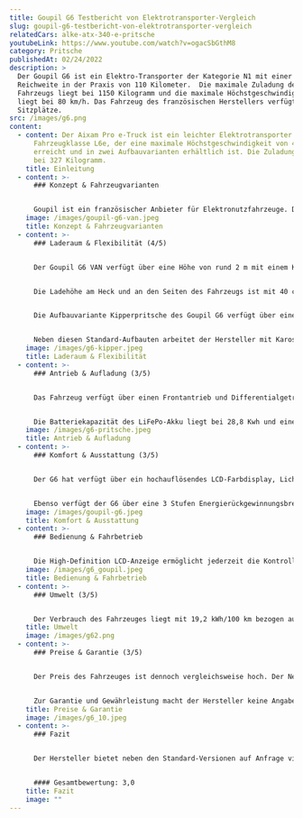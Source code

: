 ```yaml
---
title: Goupil G6 Testbericht von Elektrotransporter-Vergleich
slug: goupil-g6-testbericht-von-elektrotransporter-vergleich
relatedCars: alke-atx-340-e-pritsche
youtubeLink: https://www.youtube.com/watch?v=ogacSbGthM8
category: Pritsche
publishedAt: 02/24/2022
description: >
  Der Goupil G6 ist ein Elektro-Transporter der Kategorie N1 mit einer
  Reichweite in der Praxis von 110 Kilometer.  Die maximale Zuladung des
  Fahrzeugs liegt bei 1150 Kilogramm und die maximale Höchstgeschwindigkeit
  liegt bei 80 km/h. Das Fahrzeug des französischen Herstellers verfügt über 3
  Sitzplätze.         
src: /images/g6.png
content:
  - content: Der Aixam Pro e-Truck ist ein leichter Elektrotransporter der
      Fahrzeugklasse L6e, der eine maximale Höchstgeschwindigkeit von 45 km/h
      erreicht und in zwei Aufbauvarianten erhältlich ist. Die Zuladung liegt
      bei 327 Kilogramm.
    title: Einleitung
  - content: >-
      ### Konzept & Fahrzeugvarianten


      Goupil ist ein französischer Anbieter für Elektronutzfahrzeuge. Der 100 % elektrische G6 ist aktuell das größte Fahrzeug des Herstellers und wurde für die Anforderungen alltäglicher Arbeiten konzipiert. Der Transporter wurde hierfür mit einem tiefliegenden Fahrgestell konstruiert und ermöglicht dadurch verschiedenste Varianten. Der G6 ist als feste oder kippbare Pritsche, Van, Hubarbeitsbühne, Müllkipper oder Innensteher-Verkaufsfahrzeug mit 1,90 m Höhe.
    image: /images/goupil-g6-van.jpeg
    title: Konzept & Fahrzeugvarianten
  - content: >-
      ### Laderaum & Flexibilität (4/5)


      Der Goupil G6 VAN verfügt über eine Höhe von rund 2 m mit einem Koffer-Volumen von 9 m3. Die Brutto-Nutzlast des Fahrzeugs liegt bei 800 kg. 


      Die Ladehöhe am Heck und an den Seiten des Fahrzeugs ist mit 40 cm vergleichsweise niedrig. Über eine seitliche Schiebetür oder eine Flügeltür am Heck (mit 70° Öffnung) lassen sich problemlos auch sperrige Gegenstände ein- und ausladen. Optional ist der Kofferaufbau auch mit Radar sowie Rückfahrkamera erhältlich. 


      Die Aufbauvariante Kipperpritsche des Goupil G6 verfügt über eine Nutzlast von 900 kg (ohne Box hinter der Kabine). Die Ladekantenhöhe beträgt 92,5 cm. Der Aufbau kommt zudem serienmäßig mit Alu-Bordwänden und Werkzeughalter an der Kabinenrückwand. Die Bedienung des Kipper-Aufbaus erfolgt über Bedientasten am Armaturenbrett oder eine Fernbedienung.


      Neben diesen Standard-Aufbauten arbeitet der Hersteller mit Karosseriebauern zusammen um seinen Kunden spezialisierte Schlüssellösungen anzubieten. Dazu zählen beispielsweise Hubarbeitsbühne, Müllkipper, Abrollkipper mit Ladekran, Spezialaufbau für Personentransporte und viele weitere.
    image: /images/g6-kipper.jpeg
    title: Laderaum & Flexibilität
  - content: >-
      ### Antrieb & Aufladung (3/5)


      Das Fahrzeug verfügt über einen Frontantrieb und Differentialgetriebe. Der Motor kommt vom Hersteller Nidec und verfügt über eine Spannung von 67 V AC, Die Leistung liegt bei 35 kW mit einem maximalen Drehmoment von 182 Nm.


      Die Batteriekapazität des LiFePo-Akku liegt bei 28,8 Kwh und einer maximalen Reichweite gemäß WLTP-Zyklus bis zu 150 km. In der Praxis kommt der Elektrotransporter laut Hersteller auf 110 km.  Mit dem Typ 2 Stecker kann das Fahrzeug in 5 Stunden an einer elektrischen Ladestation geladen werden.
    image: /images/g6-pritsche.jpeg
    title: Antrieb & Aufladung
  - content: >-
      ### Komfort & Ausstattung (3/5)


      Der G6 hat verfügt über ein hochauflösendes LCD-Farbdisplay, Licht- und Regensensor, LED-Leuchten, eine Heizung, USB-Anschluss im Innenraum. Zudem verfügt das Fahrzeug über eine Servolenkung, elektrische Fensterheber sowie elektrisch beheizte, verstellbare und klappbare Außenspiegel.


      Ebenso verfügt der G6 über eine 3 Stufen Energierückgewinnungsbremse sowie einen Schneemodus (Rekuperation deaktiviert). Die Maximale Steigfähigkeit des Fahrzeugs liegt leer bei 30 % und beladen bei 20 %. Die Maximale Anhängelast liegt ungebremst bei 750 kg und gebremst (gem. StVZO) bei 1700 kg.
    image: /images/goupil-g6.jpeg
    title: Komfort & Ausstattung
  - content: >-
      ### Bedienung & Fahrbetrieb


      Die High-Definition LCD-Anzeige ermöglicht jederzeit die Kontrolle des Energieverbrauchs. Zusätzlich informiert das digitale Control-Panel über die wichtigsten Fahrzeugfunktionen, z. B. die elektrische Einstellung der Bremsen, LED-Frontleuchten, der Rückspiegel und weiterer Statusanzeigen im Fahrbetrieb.
    image: /images/g6_goupil.jpeg
    title: Bedienung & Fahrbetrieb
  - content: >-
      ### Umwelt (3/5)


      Der Verbrauch des Fahrzeuges liegt mit 19,2 kWh/100 km bezogen auf die Fahrzeuggröße in einem annehmbaren Bereich. Das Nachrüsten von energiesparenden Solar-Panels ist nicht möglich. Bei angenommenen 30 Cent pro Kilowattstunde kosten 100 km Fahrstrecke 5,76 €.
    title: Umwelt
    image: /images/g62.png
  - content: >-
      ### Preise & Garantie (3/5)


      Der Preis des Fahrzeuges ist dennoch vergleichsweise hoch. Der Netto-Listenpreis für das Chassis – also ohne Aufbauten – beträgt 58.973,12 Euro. 


      Zur Garantie und Gewährleistung macht der Hersteller keine Angaben.
    title: Preise & Garantie
    image: /images/g6_10.jpeg
  - content: >-
      ### Fazit


      Der Hersteller bietet neben den Standard-Versionen auf Anfrage viele verschiedene Aufbauten an. Die interessante Architektur des Chassis ermöglicht niedrige Ladekantenhöhen und dadurch unkompliziertes Arbeiten. Der Preis des Fahrzeugs schlägt jedoch ordentlich zu buche. Ebenso lässt sich über die Optik des Fahrzeuges streiten. 


      #### Gesamtbewertung: 3,0
    title: Fazit
    image: ""
---
```

